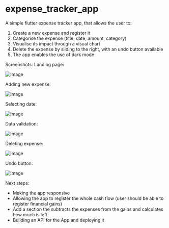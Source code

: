 # expense_tracker_app

A simple flutter expense tracker app, that allows the user to: 

1. Create a new expense and register it 
2. Categorise the expense (title, date, amount, category)
3. Visualise its impact through a visual chart
4. Delete the expense by sliding to the right, with an undo button available
5. The app enables the use of dark mode

Screenshots: 
Landing page:

![image](https://github.com/user-attachments/assets/a5140e33-7e69-47bb-88ed-1dcc392f1b07)

Adding new expense: 

![image](https://github.com/user-attachments/assets/42c9e59b-0ff6-4716-b787-a35b50621d0a)

Selecting date: 

![image](https://github.com/user-attachments/assets/025ccb2c-f805-470e-92c2-f92f64b1b29f)

Data validation: 

![image](https://github.com/user-attachments/assets/465b8058-f0a3-44ef-842e-6d77c5e4b6fb)

Deleting expense: 

![image](https://github.com/user-attachments/assets/a6d64dbf-8dc3-4f12-9afe-e92d2b195c94)

Undo button: 

![image](https://github.com/user-attachments/assets/1bc1a646-b3b7-4243-a8fb-cf02e2fc36ee)


Next steps: 
- Making the app responsive
- Allowing the app to register the whole cash flow (user should be able to register financial gains)
- Add a section the subtracts the expenses from the gains and calculates how much is left
- Building an API for the App and deploying it
